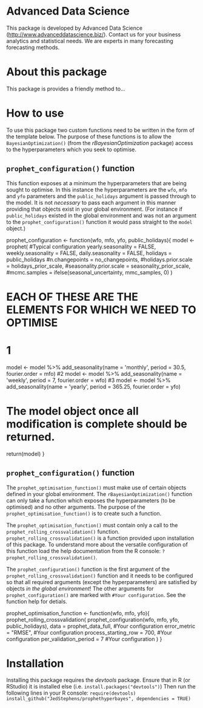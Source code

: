 # Advanced Data Science
This package is developed by Advanced Data Science (http://www.advanceddatascience.biz/).
Contact us for your business analytics and statistical needs.
We are experts in many forecasting forecasting methods.

# About this package
This package is provides a friendly method to...

# How to use
To use this package two custom functions need to be written in the form of the template below.
The purpose of these functions is to allow the `BayesianOptimization()` (from the *rBayesianOptimization* package) access to the hyperparameters which you seek to optimise.

## `prophet_configuration()` function
This function exposes at a minimum the hyperparameters that are being sought to optimise.
In this instance the hyperparameters are the `wfo`, `mfo` and `yfo` parameters and the `public_holidays` argument is passed through to the model.
It is not *necessary* to pass each argument in this manner providing that objects exist in your global environment.
(For instance if `public_holidays` existed in the global environment and was not an argument to the `prophet_configuration()` function it would pass straight to the `model` object.)

prophet_configuration <- function(wfo, mfo, yfo, public_holidays){
  model <- prophet(
    #Typical configuration
    yearly.seasonality = FALSE,
    weekly.seasonality = FALSE,
    daily.seasonality = FALSE,
    holidays = public_holidays
    #n.changepoints = no_changepoints,
    #holidays.prior.scale = holidays_prior_scale,
    #seasonality.prior.scale = seasonality_prior_scale,
    #mcmc.samples = ifelse(seasonal_uncertainty, mmc_samples, 0)
  )

  # EACH OF THESE ARE THE ELEMENTS FOR WHICH WE NEED TO OPTIMISE
  # 1
  model <- model %>% add_seasonality(name = 'monthly',
                                     period = 30.5,
                                     fourier.order = mfo)
  #2
  model <- model %>% add_seasonality(name = 'weekly',
                                     period = 7,
                                     fourier.order = wfo)
  #3
  model <- model %>% add_seasonality(name = 'yearly',
                                     period = 365.25,
                                     fourier.order = yfo)

  # The model object once all modification is complete should be returned.
  return(model)
  }

## `prophet_configuration()` function
The `prophet_optimisation_function()` must make use of certain objects defined in your global environment.
The `rBayesianOptimization()` function can only take a function which exposes the hyperparameters (to be optimised) and no other arguments.
The purpose of the `prophet_optimisation_function()` is to create such a function.

The `prophet_optimisation_function()` must contain only a call to the `prophet_rolling_crossvalidation()` function. `prophet_rolling_crossvalidation()` is a function provided upon installation of this package.
To understand more about the versatile configuration of this function load the help documentation from the R console: `?prophet_rolling_crossvalidation()`.

The `prophet_configuration()` function is the first argument of the `prophet_rolling_crossvalidation()` function and it needs to be configured so that all required arguments (except the hyperparameters) are satisfied by objects *in the global environment*!
The other arguments for `prophet_configuration()` are marked with `#Your configuration`.
See the function help for detials.


prophet_optimisation_function <- function(wfo, mfo, yfo){
  prophet_rolling_crossvalidation(
    prophet_configuration(wfo, mfo, yfo, public_holidays),
    data = prophet_data_full,   #Your configuration
    error_metric = "RMSE",      #Your configuration
    process_starting_row = 700, #Your configuration
    per_validation_period = 7   #Your configuration
    )
}

# Installation
Installing this package requires the *devtools* package.
Ensure that in R (or RStudio) it is installed else (i.e. `install.packages("devtools")`)
Then run the following lines in your R console:
``require(devtools)
install_github("JedStephens/prophethyperbayes", dependencies = TRUE)``
